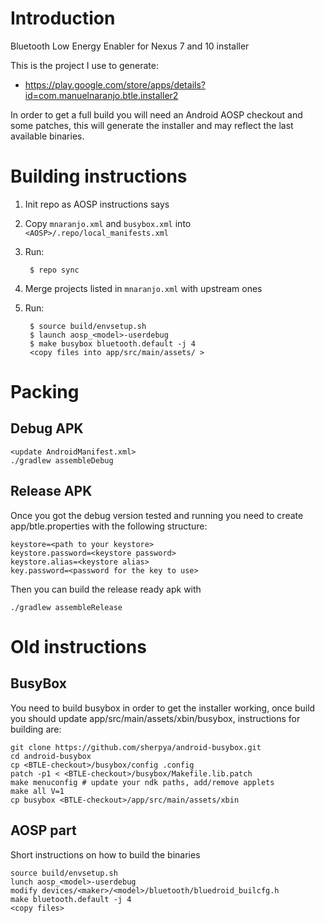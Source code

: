 # Introduction

Bluetooth Low Energy Enabler for Nexus 7 and 10 installer

This is the project I use to generate:
* https://play.google.com/store/apps/details?id=com.manuelnaranjo.btle.installer2

In order to get a full build you will need an Android AOSP checkout and some
patches, this will generate the installer and may reflect the last available
binaries.

# Building instructions

1. Init repo as AOSP instructions says
2. Copy `mnaranjo.xml` and `busybox.xml` into `<AOSP>/.repo/local_manifests.xml`
3. Run:

        $ repo sync
4. Merge projects listed in `mnaranjo.xml` with upstream ones
5. Run:

        $ source build/envsetup.sh
        $ launch aosp_<model>-userdebug
        $ make busybox bluetooth.default -j 4
        <copy files into app/src/main/assets/ >

# Packing

## Debug APK

    <update AndroidManifest.xml>
    ./gradlew assembleDebug

## Release APK

Once you got the debug version tested and running you need to create
app/btle.properties with the following structure:

    keystore=<path to your keystore>
    keystore.password=<keystore password>
    keystore.alias=<keystore alias>
    key.password=<password for the key to use>

Then you can build the release ready apk with

    ./gradlew assembleRelease

# Old instructions

## BusyBox

You need to build busybox in order to get the installer working, once build you
should update app/src/main/assets/xbin/busybox, instructions for building are:

    git clone https://github.com/sherpya/android-busybox.git
    cd android-busybox
    cp <BTLE-checkout>/busybox/config .config
    patch -p1 < <BTLE-checkout>/busybox/Makefile.lib.patch
    make menuconfig # update your ndk paths, add/remove applets
    make all V=1
    cp busybox <BTLE-checkout>/app/src/main/assets/xbin

## AOSP part

Short instructions on how to build the binaries

    source build/envsetup.sh
    lunch aosp_<model>-userdebug
    modify devices/<maker>/<model>/bluetooth/bluedroid_builcfg.h
    make bluetooth.default -j 4
    <copy files>
